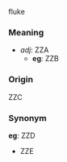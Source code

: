 fluke
### Meaning
+ _adj_: ZZA
    + __eg__: ZZB

### Origin

ZZC

### Synonym

__eg__: ZZD

+ ZZE


